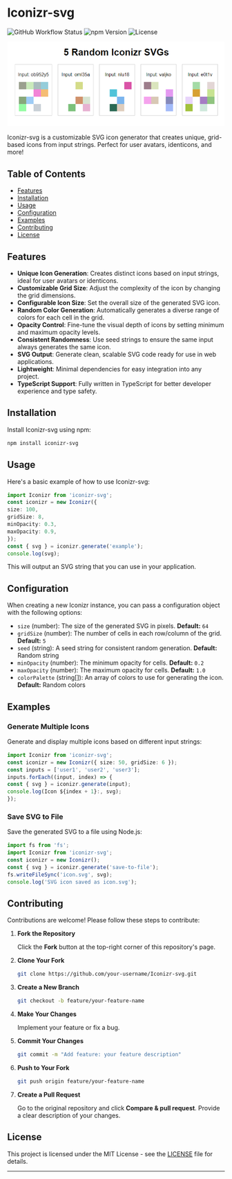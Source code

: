 # Iconizr-svg

![GitHub Workflow Status](https://img.shields.io/github/actions/workflow/status/your-username/Iconizr-svg/ci.yml?branch=main)
![npm Version](https://img.shields.io/npm/v/iconizr-svg)
![License](https://img.shields.io/npm/l/iconizr-svg)

![Example Iconizr Results](result-example.png)

Iconizr-svg is a customizable SVG icon generator that creates unique, grid-based icons from input strings. Perfect for user avatars, identicons, and more!

## Table of Contents

- [Features](#features)
- [Installation](#installation)
- [Usage](#usage)
- [Configuration](#configuration)
- [Examples](#examples)
- [Contributing](#contributing)
- [License](#license)

## Features

- **Unique Icon Generation**: Creates distinct icons based on input strings, ideal for user avatars or identicons.
- **Customizable Grid Size**: Adjust the complexity of the icon by changing the grid dimensions.
- **Configurable Icon Size**: Set the overall size of the generated SVG icon.
- **Random Color Generation**: Automatically generates a diverse range of colors for each cell in the grid.
- **Opacity Control**: Fine-tune the visual depth of icons by setting minimum and maximum opacity levels.
- **Consistent Randomness**: Use seed strings to ensure the same input always generates the same icon.
- **SVG Output**: Generate clean, scalable SVG code ready for use in web applications.
- **Lightweight**: Minimal dependencies for easy integration into any project.
- **TypeScript Support**: Fully written in TypeScript for better developer experience and type safety.


## Installation

Install Iconizr-svg using npm:

```bash
npm install iconizr-svg
```

## Usage

Here's a basic example of how to use Iconizr-svg:

```typescript
import Iconizr from 'iconizr-svg';
const iconizr = new Iconizr({
size: 100,
gridSize: 8,
minOpacity: 0.3,
maxOpacity: 0.9,
});
const { svg } = iconizr.generate('example');
console.log(svg);
```

This will output an SVG string that you can use in your application.

## Configuration

When creating a new Iconizr instance, you can pass a configuration object with the following options:

- `size` (number): The size of the generated SVG in pixels. **Default:** `64`
- `gridSize` (number): The number of cells in each row/column of the grid. **Default:** `5`
- `seed` (string): A seed string for consistent random generation. **Default:** Random string
- `minOpacity` (number): The minimum opacity for cells. **Default:** `0.2`
- `maxOpacity` (number): The maximum opacity for cells. **Default:** `1.0`
- `colorPalette` (string[]): An array of colors to use for generating the icon. **Default:** Random colors


## Examples

### Generate Multiple Icons

Generate and display multiple icons based on different input strings:
```typescript
import Iconizr from 'iconizr-svg';
const iconizr = new Iconizr({ size: 50, gridSize: 6 });
const inputs = ['user1', 'user2', 'user3'];
inputs.forEach((input, index) => {
const { svg } = iconizr.generate(input);
console.log(Icon ${index + 1}:, svg);
});
```

### Save SVG to File

Save the generated SVG to a file using Node.js:
```typescript
import fs from 'fs';
import Iconizr from 'iconizr-svg';
const iconizr = new Iconizr();
const { svg } = iconizr.generate('save-to-file');
fs.writeFileSync('icon.svg', svg);
console.log('SVG icon saved as icon.svg');
```


## Contributing

Contributions are welcome! Please follow these steps to contribute:

1. **Fork the Repository**

   Click the **Fork** button at the top-right corner of this repository's page.

2. **Clone Your Fork**

   ```bash
   git clone https://github.com/your-username/Iconizr-svg.git
   ```

3. **Create a New Branch**

   ```bash
   git checkout -b feature/your-feature-name
   ```

4. **Make Your Changes**

   Implement your feature or fix a bug.

5. **Commit Your Changes**

   ```bash
   git commit -m "Add feature: your feature description"
   ```

6. **Push to Your Fork**

   ```bash
   git push origin feature/your-feature-name
   ```

7. **Create a Pull Request**

   Go to the original repository and click **Compare & pull request**. Provide a clear description of your changes.

## License

This project is licensed under the MIT License - see the [LICENSE](LICENSE) file for details.

---